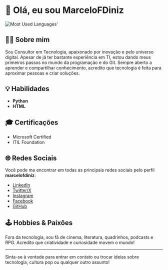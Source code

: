# 👋 Olá, eu sou MarceloFDiniz

<picture>
  <source media="(prefers-color-scheme: dark)" srcset="https://github-used-languages.vercel.app/MarceloFDiniz?theme=dark">
  <img alt="Most Used Languages'" src="https://github-used-languages.vercel.app/MarceloFDiniz">
</picture>

## 🧑‍💻 Sobre mim

Sou Consultor em Tecnologia, apaixonado por inovação e pelo universo digital. Apesar de já ter bastante experiência em TI, estou dando meus primeiros passos no mundo da programação e do Git. Sempre aberto a aprender e compartilhar conhecimento, acredito que tecnologia é feita para aproximar pessoas e criar soluções.

## 💡 Habilidades

- **Python**
- **HTML**

## 🎓 Certificações

- Microsoft Certified
- ITIL Foundation

## 🌐 Redes Sociais

Você pode me encontrar em todas as principais redes sociais pelo perfil **marcelofdiniz**:

- [LinkedIn](https://www.linkedin.com/in/marcelofdiniz)
- [Twitter/X](https://twitter.com/marcelofdiniz)
- [Instagram](https://instagram.com/marcelofdiniz)
- [Facebook](https://facebook.com/marcelofdiniz)
- [GitHub](https://github.com/marcelofdiniz)

## 🕹️ Hobbies & Paixões

Fora da tecnologia, sou fã de cinema, literatura, quadrinhos, podcasts e RPG. Acredito que criatividade e curiosidade movem o mundo!

---

Sinta-se à vontade para entrar em contato ou trocar ideias sobre tecnologia, cultura pop ou qualquer outro assunto!
